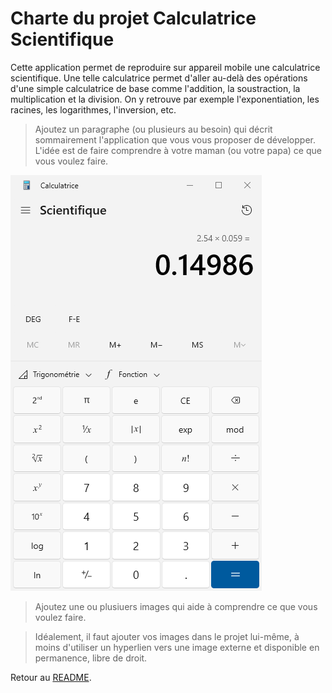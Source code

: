 
# Charte du projet Calculatrice Scientifique

Cette application permet de reproduire sur appareil mobile une calculatrice scientifique.
Une telle calculatrice permet d'aller au-delà des opérations d'une simple calculatrice de base 
comme l'addition, la soustraction, la multiplication et la division. 
On y retrouve par exemple l'exponentiation, les racines, les logarithmes,
l'inversion, etc.

> Ajoutez un paragraphe (ou plusieurs au besoin) qui décrit sommairement l'application que vous vous proposer de développer.
> L'idée est de faire comprendre à votre maman (ou votre papa) ce que vous voulez faire.

![calculatrice](calculatrice.png)

> Ajoutez une ou plusiuers images qui aide à comprendre ce que vous
> voulez faire.

> Idéalement, il faut ajouter vos images dans le projet lui-même,
> à moins d'utiliser un hyperlien vers une image externe et 
> disponible en permanence, libre de droit.

Retour au [README](../README.md).